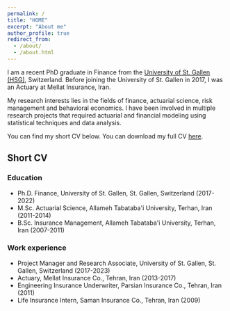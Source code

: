 ```yaml
---
permalink: /
title: "HOME"
excerpt: "About me"
author_profile: true
redirect_from: 
  - /about/
  - /about.html
---
```


I am a recent PhD graduate in Finance from the [University of St. Gallen (HSG)](https://www.unisg.ch/en/), Switzerland. Before joining the University of St. Gallen in 2017, I was an Actuary at Mellat Insurance, Iran.

My research interests lies in the fields of finance, actuarial science, risk management and behavioral economics. I have been involved in multiple research projects that required actuarial and financial modeling using statistical techniques and data analysis.  

You can find my short CV below. You can download my full CV [here](https://drive.google.com/file/d/1SFwbMOjlNzP8MalfFQQAW_lEGNb9l1Fh/view?usp=sharing).
## Short CV ##  
### Education ###
* Ph.D. Finance, University of St. Gallen, St. Gallen, Switzerland (2017-2022)
* M.Sc. Actuarial Science, Allameh Tabataba'i University, Terhan, Iran (2011-2014)
* B.Sc. Insurance Management, Allameh Tabataba'i University, Terhan, Iran (2007-2011)

### Work experience ###
* Project Manager and Research Associate, University of St. Gallen, St. Gallen, Switzerland (2017-2023)
* Actuary, Mellat Insurance Co., Tehran, Iran (2013-2017)
* Engineering Insurance Underwriter, Parsian Insurance Co., Tehran, Iran (2011)
* Life Insurance Intern, Saman Insurance Co., Tehran, Iran (2009)